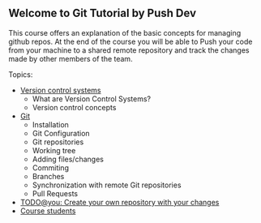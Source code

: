 ## Welcome to Git Tutorial by Push Dev

This course offers an explanation of the basic concepts for managing github repos. At the end of the course you will be able to Push your code from your machine to a shared remote repository and track the changes made by other members of the team.

Topics:

* [Version control systems](1-version-control-systems)
  * What are Version Control Systems?
  * Version control concepts
* [Git](2-git)
  * Installation
  * Git Configuration
  * Git repositories
  * Working tree
  * Adding files/changes
  * Commiting
  * Branches
  * Synchronization with remote Git repositories
  * Pull Requests
* [TODO@you: Create your own repository with your changes](3-git-todo)
* [Course students](4-students)
